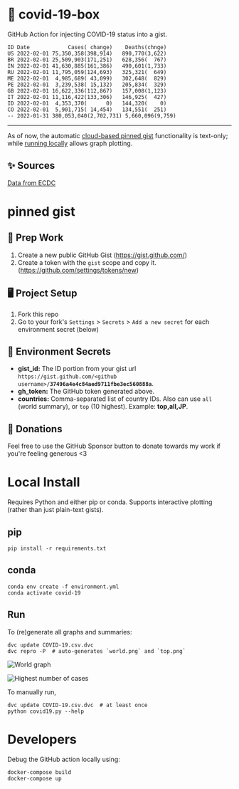 # 🏥 covid-19-box

GitHub Action for injecting COVID-19 status into a gist.

```
ID Date            Cases( change)    Deaths(chnge)
US 2022-02-01 75,350,358(398,914)   890,770(3,622)
BR 2022-02-01 25,509,903(171,251)   628,356(  767)
IN 2022-02-01 41,630,885(161,386)   490,601(1,733)
RU 2022-02-01 11,795,059(124,693)   325,321(  649)
ME 2022-02-01  4,985,689( 43,099)   302,648(  829)
PE 2022-02-01  3,239,538( 15,132)   205,834(  329)
GB 2022-02-01 16,622,336(112,867)   157,008(1,123)
IT 2022-02-01 11,116,422(133,306)   146,925(  427)
ID 2022-02-01  4,353,370(      0)   144,320(    0)
CO 2022-02-01  5,901,715( 14,454)   134,551(  251)
-- 2022-01-31 380,053,040(2,702,731) 5,660,096(9,759)
```

---

As of now, the automatic [cloud-based pinned gist](#pinned-gist) functionality is text-only;
while [running locally](#local-install) allows graph plotting.

## ✨ Sources

[Data from ECDC](https://www.ecdc.europa.eu/en/publications-data/download-todays-data-geographic-distribution-covid-19-cases-worldwide)

# pinned gist

## 🎒 Prep Work
1. Create a new public GitHub Gist (https://gist.github.com/)
1. Create a token with the `gist` scope and copy it. (https://github.com/settings/tokens/new)

## 🖥 Project Setup
1. Fork this repo
1. Go to your fork's `Settings` > `Secrets` > `Add a new secret` for each environment secret (below)

## 🤫 Environment Secrets
- **gist_id:** The ID portion from your gist url `https://gist.github.com/<github username>/`**`37496a4e4c84aed9711fbe3ec560888a`**.
- **gh_token:** The GitHub token generated above.
- **countries:** Comma-separated list of country IDs. Also can use `all` (world summary), or `top` (10 highest). Example: **top,all,JP**.

## 💸 Donations

Feel free to use the GitHub Sponsor button to donate towards my work if you're feeling generous <3

# Local Install

Requires Python and either pip or conda. Supports interactive plotting (rather than just plain-text gists).

## pip

```
pip install -r requirements.txt
```

## conda

```
conda env create -f environment.yml
conda activate covid-19
```

## Run

To (re)generate all graphs and summaries:

```
dvc update COVID-19.csv.dvc
dvc repro -P  # auto-generates `world.png` and `top.png`
```

![World graph](world.png)

![Highest number of cases](top.png)

To manually run,

```
dvc update COVID-19.csv.dvc  # at least once
python covid19.py --help
```

# Developers

Debug the GitHub action locally using:

```
docker-compose build
docker-compose up
```

